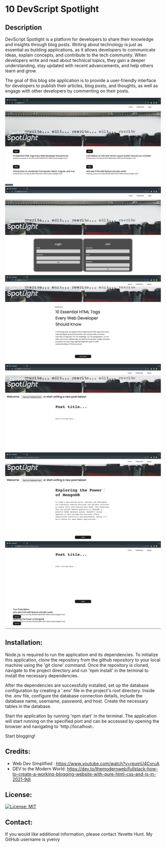 # 10 DevScript Spotlight

## Description

DevScript Spotlight is a platform for developers to share their knowledge and insights through blog posts. Writing about technology is just as essential as building applications, as it allows developers to communicate ideas, explain concepts, and contribute to the tech community. When developers write and read about technical topics, they gain a deeper understanding, stay updated with recent advancements, and help others learn and grow. 

The goal of this blog site application is to provide a user-friendly interface for developers to publish their articles, blog posts, and thoughts, as well as engage with other developers by commenting on their posts.


![alt text](./assets/dev-script-spotlight-screencapture-home.png)
![alt text](./assets/dev-script-spotlight-screencapture-login.png)
![alt text](./assets/dev-script-spotlight-screencapture-read.png)
![alt text](./assets/dev-script-spotlight-screencapture-write.png)
![alt text](./assets/dev-script-spotlight-screencapture-publish.png)
![alt text](./assets/dev-script-spotlight-screencapture-archive.png)

## Installation:

Node.js is required to run the application and its dependencies. To initialize this application, clone the repository from the github repository to your local machine using the 'git clone' command. Once the repository is cloned, navigate to the project directory and run 'npm install' in the terminal to install the necessary dependencies.

After the dependencies are successfully installed, set up the database configuration by creating a '.env' file in the project's root directory. Inside the .env file, configure the database connection details, include the database name, username, password, and host. Create the necessary tables in the database.

Start the application by running 'npm start' in the terminal. The application will start running on the specified port and can be accessed by opening the browser and navigating to 'http://localhost:<port>.

Start blogging!

## Credits:

 - Web Dev Simplified :  https://www.youtube.com/watch?v=reumU4CvruA
 - DEV to the Modern World: https://dev.to/themodernweb/fullstack-how-to-create-a-working-blogging-website-with-pure-html-css-and-js-in-2021-9di

## License:

[![License: MIT](https://img.shields.io/badge/License-MIT-yellow.svg)](https://opensource.org/licenses/MIT)

## Contact:

If you would like additional information, please contact Yevette Hunt.
My GitHub username is yveivy

